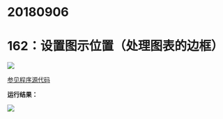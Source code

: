 # 20180906

# 162：设置图示位置（处理图表的边框）

<img src="http://image.renkaigis.com/keepcoding/2018090601.png">

<a href="https://github.com/renkaigis/KeepCoding/tree/master/2018/09/06" target="_blank">参见程序源代码</a>

**运行结果：**

<img src="http://image.renkaigis.com/keepcoding/2018090602.png">